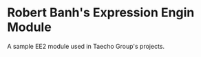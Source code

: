 Robert Banh's Expression Engin Module
=============

A sample EE2 module used in Taecho Group's projects.




